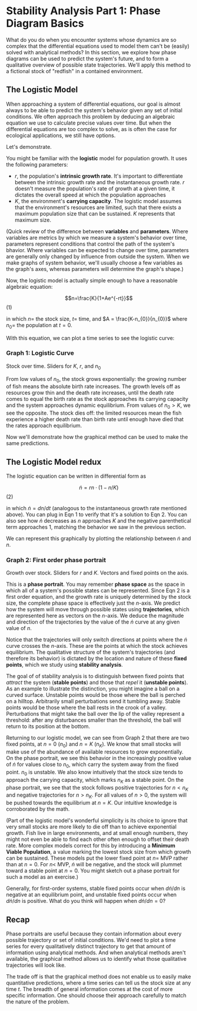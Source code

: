 # Stability Analysis Part 1: Phase Diagram Basics

What do you do when you encounter systems whose dynamics are so complex that the differential equations used to model them can't be (easily) solved with analytical methods? In this section, we explore how phase diagrams can be used to predict the system's future, and to form a qualitative overview of possible state trajectories. We'll apply this method to a fictional stock of "redfish" in a contained environment.

## The Logistic Model

When approaching a system of differential equations, our goal is almost always to be able to predict the system's behavior given any set of initial conditions. We often approach this problem by deducing an algebraic equation we use to calculate precise values over time. But when the differential equations are too complex to solve, as is often the case for ecological applications, we still have options.

Let's demonstrate.

You might be familiar with the **logistic** model for population growth. It uses the following parameters:

* $r$, the population's **intrinsic growth rate**. It's important to differentiate between the intrinsic growth rate and the instantaneous growth rate. $r$ doesn't measure the population's rate of growth at a given time, it dictates the overall speed at which the population approaches
* $K$, the environment's **carrying capacity**. The logistic model assumes that the environment's resources are limited, such that there exists a maximum population size that can be sustained. $K$ represents that maximum size.

(Quick review of the difference between **variables** and **parameters**. Where variables are metrics by which we measure a system's behavior over time, parameters represent conditions that control the path of the system's bhavior. Where variables can be expected to change over time, parameters are generally only changed by influence from outside the system. When we make graphs of system behavior, we'll usually choose a few variables as the graph's axes, whereas parameters will determine the graph's shape.)

Now, the logistic model is actually simple enough to have a reasonable algebraic equation:

$$n=\frac{K}{1+Ae^{-rt}}$$ (1)

in which $n =$ the stock size, $t =$ time, and $A = \frac{K-n_{0}}{n_{0}}$ where $n_{0} =$ the population at $t=0$.

With this equation, we can plot a time series to see the logistic curve:

### Graph 1: Logistic Curve
Stock over time. Sliders for $K$, $r$, and $n_{0}$

From low values of $n_{0}$, the stock grows exponentially: the growing number of fish means the absolute birth rate increases. The growth levels off as resources grow thin and the death rate increases, until the death rate comes to equal the birth rate as the stock approaches its carrying capacity and the system approaches dynamic equilibrium. From values of $n_{0}>K$, we see the opposite. The stock dies off: the limited resources mean the fish experience a higher death rate than birth rate until enough have died that the rates approach equilibrium.

Now we'll demonstrate how the graphical method can be used to make the same predictions.

## The Logistic Model redux

The logistic equation can be written in differential form as

$$\dot{n}=rn\cdot(1-n/K)$$ (2)

in which $\dot{n}=dn/dt$ (analogous to the instantaneous growth rate mentioned above). You can plug in Eqn 1 to verify that it's a solution to Eqn 2. You can also see how $\dot{n}$ decreases as $n$ approaches $K$ and the negative parenthetical term approaches $1$, matching the behavior we saw in the previous section.

We can represent this graphically by plotting the relationship between $\dot{n}$ and $n$.

### Graph 2: First order phase portrait
Growth over stock. Sliders for $r$ and $K$. Vectors and fixed points on the axis.

This is a **phase portrait**. You may remember **phase space** as the space in which all of a system's possible states can be represented. Since Eqn 2 is a first order equation, and the growth rate is uniquely determined by the stock size, the complete phase space is effectively just the $n$-axis. We predict how the system will move through possible states using **trajectories**, which are represented here as vectors on the $n$-axis. We deduce the magnitude and direction of the trajectories by the value of the $\dot{n}$ curve at any given value of $n$.

Notice that the trajectories will only switch directions at points where the $\dot{n}$ curve crosses the $n$-axis. These are the points at which the stock achieves equilibrium. The qualitative structure of the system's trajectories (and therefore its behavior) is dictated by the location and nature of these **fixed points**, which we study using **stability analysis**.

The goal of of stability analysis is to distinguish between fixed points that *attract* the system (**stable points**) and those that *repel* it (**unstable points**). As an example to illustrate the distinction, you might imagine a ball on a curved surface. Unstable points would be those where the ball is perched on a hilltop. Arbitrarily small perturbations send it tumbling away. Stable points would be those where the ball rests in the crook of a valley. Perturbations that might take the ball over the lip of the valley represent a threshold: after any disturbances smaller than the threshold, the ball will return to its position at the bottom.

Returning to our logistic model, we can see from Graph 2 that there are two fixed points, at $n=0$ ($n_{0}$) and $n=K$ ($n_{K}$). We know that small stocks will make use of the abundance of available resources to grow exponentially. On the phase portrait, we see this behavior in the increasingly positive value of $\dot{n}$ for values close to $n_{0}$, which carry the system away from the fixed point. $n_{0}$ is unstable. We also know intuitively that the stock size tends to approach the carrying capacity, which marks $n_{K}$ as a stable point. On the phase portrait, we see that the stock follows positive trajectories for $n<n_{K}$ and negative trajectories for $n>n_{K}$. For all values of $n>0$, the system will be pushed towards the equilibrium at $n=K$. Our intuitive knowledge is corroborated by the math.

(Part of the logistic model's wonderful simplicity is its choice to ignore that very small stocks are more likely to die off than to achieve exponential growth. Fish live in large environments, and at small enough numbers, they might not even be able to find each other often enough to offset their death rate. More complex models correct for this by introducing a **Minimum Viable Population**, a value marking the lowest stock size from which growth can be sustained. These models put the lower fixed point at $n=$ MVP rather than at $n=0$. For $n<$ MVP, $\dot{n}$ will be negative, and the stock will plummet toward a stable point at $n=0$. You might sketch out a phase portrait for such a model as an exercise.)

Generally, for first-order systems, stable fixed points occur when $d\dot{n}/dn$ is negative at an equilibrium point, and unstable fixed points occur when $d\dot{n}/dn$ is positive. What do you think will happen when $d\dot{n}/dn=0$?

## Recap

Phase portraits are useful because they contain information about every possible trajectory or set of initial conditions. We'd need to plot a time series for every qualitatively distinct trajectory to get that amount of information using analytical methods. And when analytical methods aren't available, the graphical method allows us to identify what those qualitative trajectories will look like.

The trade off is that the graphical method does not enable us to easily make quantitative predictions, where a time series can tell us the stock size at any time $t$. The breadth of general information comes at the cost of more specific information. One should choose their approach carefully to match the nature of the problem.
